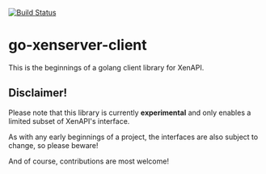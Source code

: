 [![Build Status](https://travis-ci.org/xenserver/go-xenserver-client.svg?branch=master)](https://travis-ci.org/xenserver/go-xenserver-client)

go-xenserver-client
===================

This is the beginnings of a golang client library for XenAPI. 


Disclaimer!
-----------
Please note that this library is currently **experimental** and only
enables a limited subset of XenAPI's interface.

As with any early beginnings of a project, the interfaces are also subject to 
change, so please beware!

And of course, contributions are most welcome!








